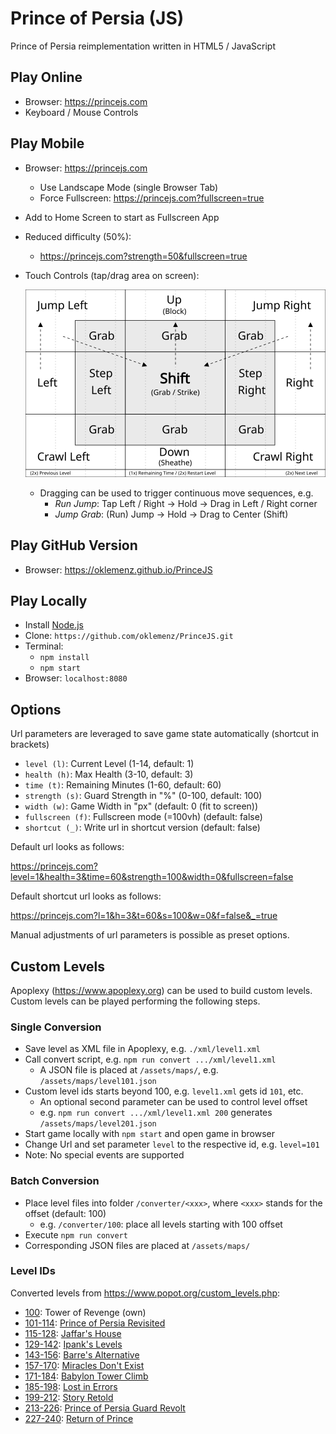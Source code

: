 # Prince of Persia (JS)

Prince of Persia reimplementation written in HTML5 / JavaScript

## Play Online

- Browser: https://princejs.com
- Keyboard / Mouse Controls

## Play Mobile

- Browser: https://princejs.com
  - Use Landscape Mode (single Browser Tab)
  - Force Fullscreen: https://princejs.com?fullscreen=true
- Add to Home Screen to start as Fullscreen App
- Reduced difficulty (50%):
  - https://princejs.com?strength=50&fullscreen=true
- Touch Controls (tap/drag area on screen):

  ![Mobile](assets/web/mobile.svg)

  - Dragging can be used to trigger continuous move sequences, e.g.
    - _Run Jump_: Tap Left / Right -> Hold -> Drag in Left / Right corner
    - _Jump Grab_: (Run) Jump -> Hold -> Drag to Center (Shift)

## Play GitHub Version

- Browser: https://oklemenz.github.io/PrinceJS

## Play Locally

- Install [Node.js](https://nodejs.org)
- Clone: `https://github.com/oklemenz/PrinceJS.git`
- Terminal:
  - `npm install`
  - `npm start`
- Browser: `localhost:8080`

## Options

Url parameters are leveraged to save game state automatically (shortcut in brackets)

- `level (l)`: Current Level (1-14, default: 1)
- `health (h)`: Max Health (3-10, default: 3)
- `time (t)`: Remaining Minutes (1-60, default: 60)
- `strength (s)`: Guard Strength in "%" (0-100, default: 100)
- `width (w)`: Game Width in "px" (default: 0 (fit to screen))
- `fullscreen (f)`: Fullscreen mode (=100vh) (default: false)
- `shortcut (_)`: Write url in shortcut version (default: false)

Default url looks as follows:

https://princejs.com?level=1&health=3&time=60&strength=100&width=0&fullscreen=false

Default shortcut url looks as follows:

https://princejs.com?l=1&h=3&t=60&s=100&w=0&f=false&_=true

Manual adjustments of url parameters is possible as preset options.

## Custom Levels

Apoplexy (https://www.apoplexy.org) can be used to build custom levels.
Custom levels can be played performing the following steps.

### Single Conversion

- Save level as XML file in Apoplexy, e.g. `./xml/level1.xml`
- Call convert script, e.g. `npm run convert .../xml/level1.xml`
  - A JSON file is placed at `/assets/maps/`, e.g. `/assets/maps/level101.json`
- Custom level ids starts beyond 100, e.g. `level1.xml` gets id `101`, etc.
  - An optional second parameter can be used to control level offset
  - e.g. `npm run convert .../xml/level1.xml 200` generates `/assets/maps/level201.json`
- Start game locally with `npm start` and open game in browser
- Change Url and set parameter `level` to the respective id, e.g. `level=101`
- Note: No special events are supported

### Batch Conversion

- Place level files into folder `/converter/<xxx>`, where `<xxx>` stands for the offset (default: 100)
  - e.g. `/converter/100`: place all levels starting with 100 offset
- Execute `npm run convert`
- Corresponding JSON files are placed at `/assets/maps/`

### Level IDs

Converted levels from https://www.popot.org/custom_levels.php:

- [100](https://princejs.com?level=100): Tower of Revenge (own)
- [101-114](https://princejs.com?level=101): [Prince of Persia Revisited](https://www.popot.org/custom_levels.php?mod=0000163)
- [115-128](https://princejs.com?level=115): [Jaffar's House](https://www.popot.org/custom_levels.php?mod=0000220)
- [129-142](https://princejs.com?level=129): [Ipank's Levels](https://www.popot.org/custom_levels.php?mod=0000151)
- [143-156](https://princejs.com?level=143): [Barre's Alternative](https://www.popot.org/custom_levels.php?mod=0000189)
- [157-170](https://princejs.com?level=157): [Miracles Don't Exist](https://www.popot.org/custom_levels.php?mod=0000098)
- [171-184](https://princejs.com?level=171): [Babylon Tower Climb](https://www.popot.org/custom_levels.php?mod=0000109)
- [185-198](https://princejs.com?level=185): [Lost in Errors](https://www.popot.org/custom_levels.php?mod=0000144)
- [199-212](https://princejs.com?level=199): [Story Retold](https://www.popot.org/custom_levels.php?mod=0000146)
- [213-226](https://princejs.com?level=213): [Prince of Persia Guard Revolt](https://www.popot.org/custom_levels.php?mod=0000162)
- [227-240](https://princejs.com?level=227): [Return of Prince](https://www.popot.org/custom_levels.php?mod=0000207)
